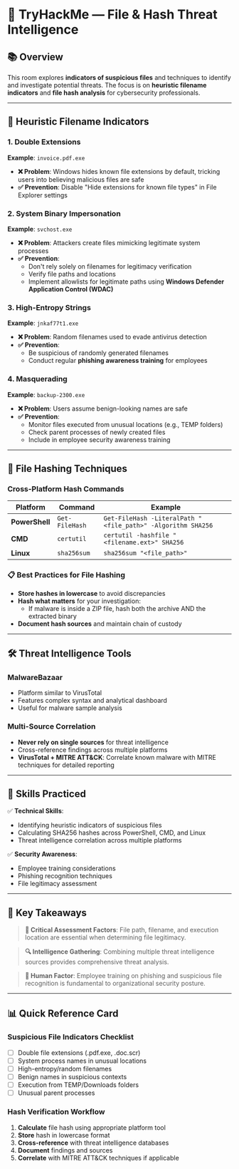 # 🧩 TryHackMe — File & Hash Threat Intelligence

## 📚 Overview

This room explores **indicators of suspicious files** and techniques to identify and investigate potential threats. The focus is on **heuristic filename indicators** and **file hash analysis** for cybersecurity professionals.

---

## 🚩 Heuristic Filename Indicators

### 1. **Double Extensions**
**Example**: `invoice.pdf.exe`

- **❌ Problem**: Windows hides known file extensions by default, tricking users into believing malicious files are safe
- **✅ Prevention**: Disable "Hide extensions for known file types" in File Explorer settings

### 2. **System Binary Impersonation**
**Example**: `svchost.exe`

- **❌ Problem**: Attackers create files mimicking legitimate system processes
- **✅ Prevention**:
  - Don't rely solely on filenames for legitimacy verification
  - Verify file paths and locations
  - Implement allowlists for legitimate paths using **Windows Defender Application Control (WDAC)**

### 3. **High-Entropy Strings**
**Example**: `jnkaf77t1.exe`

- **❌ Problem**: Random filenames used to evade antivirus detection
- **✅ Prevention**:
  - Be suspicious of randomly generated filenames
  - Conduct regular **phishing awareness training** for employees

### 4. **Masquerading**
**Example**: `backup-2300.exe`

- **❌ Problem**: Users assume benign-looking names are safe
- **✅ Prevention**:
  - Monitor files executed from unusual locations (e.g., TEMP folders)
  - Check parent processes of newly created files
  - Include in employee security awareness training

---

## 🔐 File Hashing Techniques

### Cross-Platform Hash Commands

| Platform | Command | Example |
|----------|---------|----------|
| **PowerShell** | `Get-FileHash` | `Get-FileHash -LiteralPath "<file_path>" -Algorithm SHA256` |
| **CMD** | `certutil` | `certutil -hashfile "<filename.ext>" SHA256` |
| **Linux** | `sha256sum` | `sha256sum "<file_path>"` |

### 📋 Best Practices for File Hashing

- **Store hashes in lowercase** to avoid discrepancies
- **Hash what matters** for your investigation:
  - If malware is inside a ZIP file, hash both the archive AND the extracted binary
- **Document hash sources** and maintain chain of custody

---

## 🛠️ Threat Intelligence Tools

### **MalwareBazaar**
- Platform similar to VirusTotal
- Features complex syntax and analytical dashboard
- Useful for malware sample analysis

### **Multi-Source Correlation**
- **Never rely on single sources** for threat intelligence
- Cross-reference findings across multiple platforms
- **VirusTotal + MITRE ATT&CK**: Correlate known malware with MITRE techniques for detailed reporting

---

## 🎯 Skills Practiced

✅ **Technical Skills**:
- Identifying heuristic indicators of suspicious files
- Calculating SHA256 hashes across PowerShell, CMD, and Linux
- Threat intelligence correlation across multiple platforms

✅ **Security Awareness**:
- Employee training considerations
- Phishing recognition techniques
- File legitimacy assessment

---

## 🔑 Key Takeaways

> **🎯 Critical Assessment Factors**: File path, filename, and execution location are essential when determining file legitimacy.

> **🔍 Intelligence Gathering**: Combining multiple threat intelligence sources provides comprehensive threat analysis.

> **👥 Human Factor**: Employee training on phishing and suspicious file recognition is fundamental to organizational security posture.

---

## 📊 Quick Reference Card

### Suspicious File Indicators Checklist
- [ ] Double file extensions (.pdf.exe, .doc.scr)
- [ ] System process names in unusual locations
- [ ] High-entropy/random filenames
- [ ] Benign names in suspicious contexts
- [ ] Execution from TEMP/Downloads folders
- [ ] Unusual parent processes

### Hash Verification Workflow
1. **Calculate** file hash using appropriate platform tool
2. **Store** hash in lowercase format
3. **Cross-reference** with threat intelligence databases
4. **Document** findings and sources
5. **Correlate** with MITRE ATT&CK techniques if applicable
